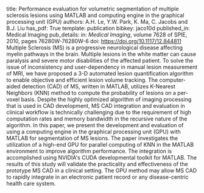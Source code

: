 title: Performance evaluation for volumetric segmentation of multiple sclerosis lesions using MATLAB and computing engine in the graphical processing unit (GPU)
authors: A.H. Le, Y.W. Park, K. Ma, C. Jacobs and B.J. Liu
has_pdf: True
template: publication
bibkey: jaco10d
published_in: Medical Imaging
pub_details: in: <i>Medical Imaging</i>, volume 7628 of SPIE, 2010, pages 76280W-76280W-6
doi: https://doi.org/10.1117/12.844811
Multiple Sclerosis (MS) is a progressive neurological disease affecting myelin pathways in the brain. Multiple lesions in the white matter can cause paralysis and severe motor disabilities of the affected patient. To solve the issue of inconsistency and user-dependency in manual lesion measurement of MRI, we have proposed a 3-D automated lesion quantification algorithm to enable objective and efficient lesion volume tracking. The computer-aided detection (CAD) of MS, written in MATLAB, utilizes K-Nearest Neighbors (KNN) method to compute the probability of lesions on a per-voxel basis. Despite the highly optimized algorithm of imaging processing that is used in CAD development, MS CAD integration and evaluation in clinical workflow is technically challenging due to the requirement of high computation rates and memory bandwidth in the recursive nature of the algorithm. In this paper, we present the development and evaluation of using a computing engine in the graphical processing unit (GPU) with MATLAB for segmentation of MS lesions. The paper investigates the utilization of a high-end GPU for parallel computing of KNN in the MATLAB environment to improve algorithm performance. The integration is accomplished using NVIDIA's CUDA developmental toolkit for MATLAB. The results of this study will validate the practicality and effectiveness of the prototype MS CAD in a clinical setting. The GPU method may allow MS CAD to rapidly integrate in an electronic patient record or any disease-centric health care system.

